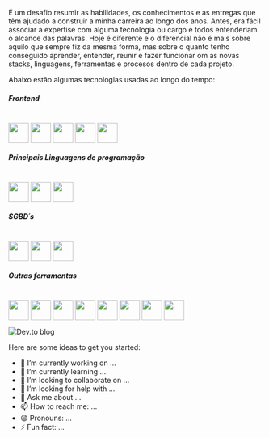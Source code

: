 É um desafio resumir as habilidades, os conhecimentos e as entregas que têm ajudado a construir a minha carreira ao longo dos anos. Antes, era fácil associar a expertise com alguma tecnologia ou cargo e todos entenderiam o alcance das palavras. Hoje é diferente e o diferencial não é mais sobre aquilo que sempre fiz da mesma forma, mas sobre o quanto tenho conseguido aprender, entender, reunir e fazer funcionar om as novas stacks, linguagens, ferramentas e procesos dentro de cada projeto.

Abaixo estão algumas tecnologias usadas ao longo do tempo:


##### Frontend
<div style="display: inline_block"><br>          
  <img align="center" heigth="30" width="40" src="https://cdn.jsdelivr.net/gh/devicons/devicon@latest/icons/html5/html5-original-wordmark.svg" />       
  <img align="center" heigth="30" width="40" src="https://cdn.jsdelivr.net/gh/devicons/devicon@latest/icons/css3/css3-original-wordmark.svg" />        
  <img align="center" heigth="30" width="40" src="https://cdn.jsdelivr.net/gh/devicons/devicon@latest/icons/javascript/javascript-original.svg" />  
  <img align="center" heigth="30" width="40"  src="https://cdn.jsdelivr.net/gh/devicons/devicon@latest/icons/jquery/jquery-original-wordmark.svg" />
  <img align="center" heigth="30" width="40"  src="https://cdn.jsdelivr.net/gh/devicons/devicon@latest/icons/bootstrap/bootstrap-original.svg" />
</div>

##### Principais Linguagens de programação
<div style="display: inline_block"><br>          
  <img align="center" heigth="30" width="40"  src="https://cdn.jsdelivr.net/gh/devicons/devicon@latest/icons/dot-net/dot-net-original-wordmark.svg" />
  <img align="center" heigth="30" width="40" src="https://cdn.jsdelivr.net/gh/devicons/devicon@latest/icons/csharp/csharp-original.svg" />  
  <img align="center" heigth="30" width="40" src="https://cdn.jsdelivr.net/gh/devicons/devicon@latest/icons/react/react-original-wordmark.svg" />
</div>

##### SGBD´s
<div style="display: inline_block"><br>             
  <img align="center" heigth="30" width="40" src="https://cdn.jsdelivr.net/gh/devicons/devicon@latest/icons/microsoftsqlserver/microsoftsqlserver-original-wordmark.svg" /> 
  <img align="center" heigth="30" width="40" src="https://cdn.jsdelivr.net/gh/devicons/devicon@latest/icons/postgresql/postgresql-original-wordmark.svg" />
 <img align="center" heigth="30" width="40"  src="https://cdn.jsdelivr.net/gh/devicons/devicon@latest/icons/mysql/mysql-original-wordmark.svg" />
</div>

##### Outras ferramentas
<div style="display: inline_block"><br>             
  <img align="center" heigth="30" width="40"  src="https://cdn.jsdelivr.net/gh/devicons/devicon@latest/icons/docker/docker-original-wordmark.svg" />
  <img align="center" heigth="30" width="40"  src="https://cdn.jsdelivr.net/gh/devicons/devicon@latest/icons/git/git-original-wordmark.svg" />
  <img align="center" heigth="30" width="40" src="https://cdn.jsdelivr.net/gh/devicons/devicon@latest/icons/postman/postman-original.svg" />
    <img align="center" heigth="30" width="40" src="https://cdn.jsdelivr.net/gh/devicons/devicon@latest/icons/jenkins/jenkins-original.svg" />
  <img align="center" heigth="30" width="40"  src="https://cdn.jsdelivr.net/gh/devicons/devicon@latest/icons/jira/jira-original-wordmark.svg" />
  <img  align="center" heigth="30" width="40"  src="https://cdn.jsdelivr.net/gh/devicons/devicon@latest/icons/npm/npm-original-wordmark.svg" />
   <img  align="center" heigth="30" width="40" src="https://cdn.jsdelivr.net/gh/devicons/devicon@latest/icons/nuget/nuget-original.svg" />
   <img  align="center" heigth="30" width="40" src="https://cdn.jsdelivr.net/gh/devicons/devicon@latest/icons/swagger/swagger-original.svg" />
</div>



![Dev.to blog](https://img.shields.io/badge/dev.to-0A0A0A?style=for-the-badge&logo=dev.to&logoColor=white)



          

Here are some ideas to get you started:

- 🔭 I’m currently working on ...
- 🌱 I’m currently learning ...
- 👯 I’m looking to collaborate on ...
- 🤔 I’m looking for help with ...
- 💬 Ask me about ...
- 📫 How to reach me: ...
- 😄 Pronouns: ...
- ⚡ Fun fact: ...
  
